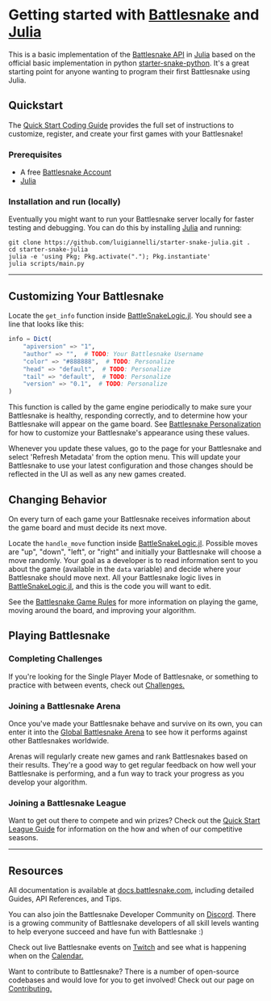 # Getting started with [Battlesnake](https://play.battlesnake.com) and [Julia](https://julialang.org)

This is a basic implementation of the [Battlesnake API](https://docs.battlesnake.com/references/api) in [Julia](https://julialang.org) based on the official basic implementation in python [starter-snake-python](https://github.com/BattlesnakeOfficial/starter-snake-python). It's a great starting point for anyone wanting to program their first Battlesnake using Julia.

## Quickstart

The [Quick Start Coding Guide](https://docs.battlesnake.com/guides/getting-started) provides the full set of instructions to customize, register, and create your first games with your Battlesnake! 

### Prerequisites

* A free [Battlesnake Account](https://play.battlesnake.com/?utm_source=github&utm_medium=readme&utm_campaign=python_starter&utm_content=homepage)
* [Julia](https://julialang.org)

### Installation and run (locally)

Eventually you might want to run your Battlesnake server locally for faster testing and debugging. You can do this by installing [Julia](https://julialang.org) and running:

```shell
git clone https://github.com/luigiannelli/starter-snake-julia.git .
cd starter-snake-julia
julia -e 'using Pkg; Pkg.activate("."); Pkg.instantiate'
julia scripts/main.py
```


---

## Customizing Your Battlesnake

Locate the `get_info` function inside [BattleSnakeLogic.jl](./src/BattleSnakeLogic.jl#L4). You should see a line that looks like this:

```julia
info = Dict(
    "apiversion" => "1",
    "author" => "",  # TODO: Your Battlesnake Username
    "color" => "#888888",  # TODO: Personalize
    "head" => "default",  # TODO: Personalize
    "tail" => "default",  # TODO: Personalize
    "version" => "0.1",  # TODO: Personalize
)
```

This function is called by the game engine periodically to make sure your Battlesnake is healthy, responding correctly, and to determine how your Battlesnake will appear on the game board. See [Battlesnake Personalization](https://docs.battlesnake.com/references/personalization) for how to customize your Battlesnake's appearance using these values.

Whenever you update these values, go to the page for your Battlesnake and select 'Refresh Metadata' from the option menu. This will update your Battlesnake to use your latest configuration and those changes should be reflected in the UI as well as any new games created.

## Changing Behavior

On every turn of each game your Battlesnake receives information about the game board and must decide its next move.

Locate the `handle_move` function inside [BattleSnakeLogic.jl](./src/BattleSnakeLogic.jl#L31). Possible moves are "up", "down", "left", or "right" and initially your Battlesnake will choose a move randomly. Your goal as a developer is to read information sent to you about the game (available in the `data` variable) and decide where your Battlesnake should move next. All your Battlesnake logic lives in [BattleSnakeLogic.jl](./src/BattleSnakeLogic.jl), and this is the code you will want to edit.

See the [Battlesnake Game Rules](https://docs.battlesnake.com/references/rules) for more information on playing the game, moving around the board, and improving your algorithm.

## Playing Battlesnake

### Completing Challenges

If you're looking for the Single Player Mode of Battlesnake, or something to practice with between events, check out [Challenges.](https://docs.battlesnake.com/guides/quick-start-challenges-guide)

### Joining a Battlesnake Arena

Once you've made your Battlesnake behave and survive on its own, you can enter it into the [Global Battlesnake Arena](https://play.battlesnake.com/arena/global) to see how it performs against other Battlesnakes worldwide.

Arenas will regularly create new games and rank Battlesnakes based on their results. They're a good way to get regular feedback on how well your Battlesnake is performing, and a fun way to track your progress as you develop your algorithm.

### Joining a Battlesnake League

Want to get out there to compete and win prizes? Check out the [Quick Start League Guide](https://docs.battlesnake.com/guides/quick-start-league-guide) for information on the how and when of our competitive seasons.

---

## Resources

All documentation is available at [docs.battlesnake.com](https://docs.battlesnake.com), including detailed Guides, API References, and Tips.

You can also join the Battlesnake Developer Community on [Discord](https://play.battlesnake.com/discord?utm_source=github&utm_medium=readme&utm_campaign=python_starter&utm_content=discord). There is a growing community of Battlesnake developers of all skill levels wanting to help everyone succeed and have fun with Battlesnake :)

Check out live Battlesnake events on [Twitch](https://www.twitch.tv/battlesnakeofficial) and see what is happening when on the [Calendar.](https://play.battlesnake.com/calendar?utm_source=github&utm_medium=readme&utm_campaign=python_starter&utm_content=calendar)

Want to contribute to Battlesnake? There is a number of open-source codebases and would love for you to get involved! Check out our page on [Contributing.](https://docs.battlesnake.com/guides/contributing)
